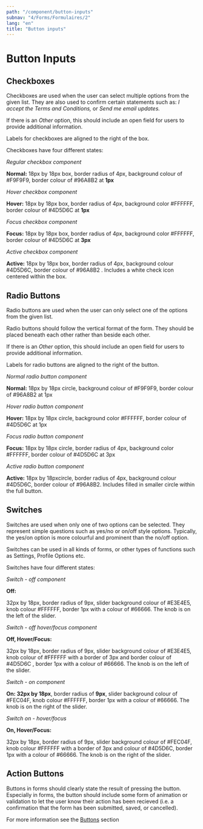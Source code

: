 ```yaml
---
path: "/component/button-inputs"
subnav: "4/Forms/Formulaires/2"
lang: "en"
title: "Button inputs"
---
```


# Button Inputs

## Checkboxes

Checkboxes are used when the user can select multiple options from the given list. They are also used to confirm certain statements such as: _I accept the Terms and Conditions,_ or _Send me email updates._

If there is an _Other_ option, this should include an open field for users to provide additional information.

Labels for checkboxes are aligned to the right of the box.

Checkboxes have four different states:

*Regular checkbox component*

**Normal:** 18px by 18px box, border radius of 4px, background colour of \#F9F9F9, border colour of \#96A8B2 at **1px**

*Hover checkbox component*

**Hover:** 18px by 18px box, border radius of 4px, background color \#FFFFFF, border colour of \#4D5D6C at **1px**

*Focus checkbox component*

**Focus:** 18px by 18px box, border radius of 4px, background color \#FFFFFF, border colour of \#4D5D6C at **3px**

*Active checkbox component*

**Active:** 18px by 18px box, border radius of 4px, background colour \#4D5D6C, border colour of \#96A8B2 . Includes a white check icon centered within the box.

## Radio Buttons

Radio buttons are used when the user can only select one of the options from the given list.

Radio buttons should follow the vertical format of the form. They should be placed beneath each other rather than beside each other.

If there is an _Other_ option, this should include an open field for users to provide additional information.

Labels for radio buttons are aligned to the right of the button.

*Normal radio button component*

**Normal:** 18px by 18px circle, background colour of \#F9F9F9, border colour of \#96A8B2 at 1px

*Hover radio button component*

**Hover:** 18px by 18px circle, background color \#FFFFFF, border colour of \#4D5D6C at 1px

*Focus radio button component*

**Focus:** 18px by 18px circle, border radius of 4px, background color \#FFFFFF, border colour of \#4D5D6C at 3px

*Active radio button component*

**Active:** 18px by 18pxcircle, border radius of 4px, background colour \#4D5D6C, border colour of \#96A8B2. Includes filled in smaller circle within the full button.

## Switches

Switches are used when only one of two options can be selected. They represent simple questions such as yes/no or on/off style options. Typically, the yes/on option is more colourful and prominent than the no/off option.

Switches can be used in all kinds of forms, or other types of functions such as Settings, Profile Options etc.

Switches have four different states:

*Switch - off component*

**Off:**

32px by 18px, border radius of 9px, slider background colour of \#E3E4E5, knob colour \#FFFFFF, border 1px with a colour of \#66666. The knob is on the left of the slider.

*Switch - off hover/focus component*

**Off, Hover/Focus:**

32px by 18px, border radius of 9px, slider background colour of \#E3E4E5, knob colour of \#FFFFFF with a border of 3px and border colour of \#4D5D6C , border 1px with a colour of \#66666. The knob is on the left of the slider.

*Switch - on component*

**On: 32px by 18px**, border radius of **9px**, slider background colour of \#FEC04F, knob colour \#FFFFFF, border 1px with a colour of \#66666. The knob is on the right of the slider.

*Switch on - hover/focus*

**On, Hover/Focus:**

32px by 18px, border radius of 9px, slider background colour of \#FEC04F, knob colour \#FFFFFF with a border of 3px and colour of \#4D5D6C, border 1px with a colour of \#66666. The knob is on the right of the slider.

## Action Buttons

Buttons in forms should clearly state the result of pressing the button. Especially in forms, the button should include some form of animation or validation to let the user know their action has been recieved \(i.e. a confirmation that the form has been submitted, saved, or cancelled\).

For more information see the [Buttons](https://www.gitbook.com/book/gctools-outilsgc/-gcdigital-design-system/edit#/edit/master/buttons.md?_k=1dnju1) section
